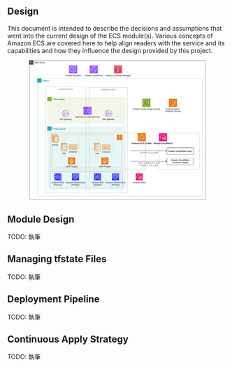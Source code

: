 ## Design

This document is intended to describe the decisions and assumptions that went into the current design of the ECS module(s). Various concepts of Amazon ECS are covered here to help align readers with the service and its capabilities and how they influence the design provided by this project.

<p align="center">
  <img src="./images/aws-ecs-on-fargate-arc.png" alt="ECS Design" width="80%">
</p>

## Module Design
TODO: 執筆

## Managing tfstate Files
TODO: 執筆

## Deployment Pipeline
TODO: 執筆

## Continuous Apply Strategy
TODO: 執筆
